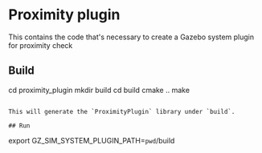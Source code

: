 # Proximity plugin

This contains the code that's necessary to create a Gazebo
system plugin for proximity check

## Build

cd proximity_plugin
mkdir build
cd build
cmake ..
make
~~~

This will generate the `ProximityPlugin` library under `build`.

## Run

~~~
export GZ_SIM_SYSTEM_PLUGIN_PATH=`pwd`/build
~~~